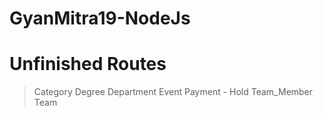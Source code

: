 # GyanMitra19-NodeJs

# Unfinished Routes
 > Category
 > Degree
 > Department
 > Event
 > Payment - Hold
 > Team_Member
 > Team